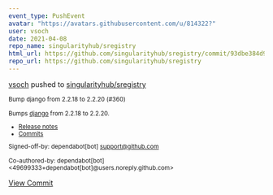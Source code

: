 ```yaml
---
event_type: PushEvent
avatar: "https://avatars.githubusercontent.com/u/814322?"
user: vsoch
date: 2021-04-08
repo_name: singularityhub/sregistry
html_url: https://github.com/singularityhub/sregistry/commit/93dbe384d9ca4c435643b17901b4342f04ba9256
repo_url: https://github.com/singularityhub/sregistry
---
```


<a href='https://github.com/vsoch' target='_blank'>vsoch</a> pushed to <a href='https://github.com/singularityhub/sregistry' target='_blank'>singularityhub/sregistry</a>

<small>Bump django from 2.2.18 to 2.2.20 (#360)

Bumps [django](https://github.com/django/django) from 2.2.18 to 2.2.20.
- [Release notes](https://github.com/django/django/releases)
- [Commits](https://github.com/django/django/compare/2.2.18...2.2.20)

Signed-off-by: dependabot[bot] <support@github.com>

Co-authored-by: dependabot[bot] <49699333+dependabot[bot]@users.noreply.github.com></small>

<a href='https://github.com/singularityhub/sregistry/commit/93dbe384d9ca4c435643b17901b4342f04ba9256' target='_blank'>View Commit</a>